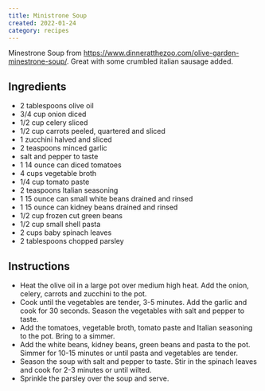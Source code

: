 ```yaml
---
title: Ministrone Soup
created: 2022-01-24
category: recipes
---
```

Minestrone Soup from https://www.dinneratthezoo.com/olive-garden-minestrone-soup/. Great with some crumbled italian sausage added.

## Ingredients

- 2 tablespoons olive oil
- 3/4 cup onion diced
- 1/2 cup celery sliced
- 1/2 cup carrots peeled, quartered and sliced
- 1 zucchini halved and sliced
- 2 teaspoons minced garlic
- salt and pepper to taste
- 1 14 ounce can diced tomatoes
- 4 cups vegetable broth
- 1/4 cup tomato paste
- 2 teaspoons Italian seasoning
- 1 15 ounce can small white beans drained and rinsed
- 1 15 ounce can kidney beans drained and rinsed
- 1/2 cup frozen cut green beans
- 1/2 cup small shell pasta
- 2 cups baby spinach leaves
- 2 tablespoons chopped parsley

## Instructions

- Heat the olive oil in a large pot over medium high heat. Add the onion,
  celery, carrots and zucchini to the pot.
- Cook until the vegetables are tender, 3-5 minutes. Add the garlic and cook for
  30 seconds. Season the vegetables with salt and pepper to taste.
- Add the tomatoes, vegetable broth, tomato paste and Italian seasoning to the
  pot. Bring to a simmer.
- Add the white beans, kidney beans, green beans and pasta to the pot. Simmer
  for 10-15 minutes or until pasta and vegetables are tender.
- Season the soup with salt and pepper to taste. Stir in the spinach leaves and
  cook for 2-3 minutes or until wilted.
- Sprinkle the parsley over the soup and serve.
